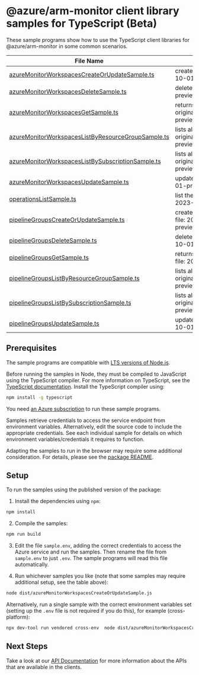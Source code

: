# @azure/arm-monitor client library samples for TypeScript (Beta)

These sample programs show how to use the TypeScript client libraries for @azure/arm-monitor in some common scenarios.

| **File Name**                                                                                         | **Description**                                                                                                                            |
| ----------------------------------------------------------------------------------------------------- | ------------------------------------------------------------------------------------------------------------------------------------------ |
| [azureMonitorWorkspacesCreateOrUpdateSample.ts][azuremonitorworkspacescreateorupdatesample]           | create or update a workspace x-ms-original-file: 2023-10-01-preview/AzureMonitorWorkspaceCreate.json                                       |
| [azureMonitorWorkspacesDeleteSample.ts][azuremonitorworkspacesdeletesample]                           | delete a workspace x-ms-original-file: 2023-10-01-preview/AzureMonitorWorkspaceDelete.json                                                 |
| [azureMonitorWorkspacesGetSample.ts][azuremonitorworkspacesgetsample]                                 | returns the specific Azure Monitor workspace x-ms-original-file: 2023-10-01-preview/AzureMonitorWorkspaceGet.json                          |
| [azureMonitorWorkspacesListByResourceGroupSample.ts][azuremonitorworkspaceslistbyresourcegroupsample] | lists all workspaces in the specified resource group x-ms-original-file: 2023-10-01-preview/AzureMonitorWorkspacesListByResourceGroup.json |
| [azureMonitorWorkspacesListBySubscriptionSample.ts][azuremonitorworkspaceslistbysubscriptionsample]   | lists all workspaces in the specified subscription x-ms-original-file: 2023-10-01-preview/AzureMonitorWorkspacesListBySubscription.json    |
| [azureMonitorWorkspacesUpdateSample.ts][azuremonitorworkspacesupdatesample]                           | updates part of a workspace x-ms-original-file: 2023-10-01-preview/AzureMonitorWorkspaceUpdate.json                                        |
| [operationsListSample.ts][operationslistsample]                                                       | list the operations for the provider x-ms-original-file: 2023-10-01-preview/OperationsList.json                                            |
| [pipelineGroupsCreateOrUpdateSample.ts][pipelinegroupscreateorupdatesample]                           | create or update a pipeline group instance. x-ms-original-file: 2023-10-01-preview/PipelineGroupCreateSyslogs.json                         |
| [pipelineGroupsDeleteSample.ts][pipelinegroupsdeletesample]                                           | delete a pipeline group instance. x-ms-original-file: 2023-10-01-preview/PipelineGroupDelete.json                                          |
| [pipelineGroupsGetSample.ts][pipelinegroupsgetsample]                                                 | returns the specific pipeline group instance. x-ms-original-file: 2023-10-01-preview/PipelineGroupGet.json                                 |
| [pipelineGroupsListByResourceGroupSample.ts][pipelinegroupslistbyresourcegroupsample]                 | lists all workspaces in the specified resource group x-ms-original-file: 2023-10-01-preview/PipelineGroupListByResourceGroup.json          |
| [pipelineGroupsListBySubscriptionSample.ts][pipelinegroupslistbysubscriptionsample]                   | lists all workspaces in the specified subscription x-ms-original-file: 2023-10-01-preview/PipelineGroupListBySubscription.json             |
| [pipelineGroupsUpdateSample.ts][pipelinegroupsupdatesample]                                           | updates a pipeline group instance x-ms-original-file: 2023-10-01-preview/PipelineGroupUpdate.json                                          |

## Prerequisites

The sample programs are compatible with [LTS versions of Node.js](https://github.com/nodejs/release#release-schedule).

Before running the samples in Node, they must be compiled to JavaScript using the TypeScript compiler. For more information on TypeScript, see the [TypeScript documentation][typescript]. Install the TypeScript compiler using:

```bash
npm install -g typescript
```

You need [an Azure subscription][freesub] to run these sample programs.

Samples retrieve credentials to access the service endpoint from environment variables. Alternatively, edit the source code to include the appropriate credentials. See each individual sample for details on which environment variables/credentials it requires to function.

Adapting the samples to run in the browser may require some additional consideration. For details, please see the [package README][package].

## Setup

To run the samples using the published version of the package:

1. Install the dependencies using `npm`:

```bash
npm install
```

2. Compile the samples:

```bash
npm run build
```

3. Edit the file `sample.env`, adding the correct credentials to access the Azure service and run the samples. Then rename the file from `sample.env` to just `.env`. The sample programs will read this file automatically.

4. Run whichever samples you like (note that some samples may require additional setup, see the table above):

```bash
node dist/azureMonitorWorkspacesCreateOrUpdateSample.js
```

Alternatively, run a single sample with the correct environment variables set (setting up the `.env` file is not required if you do this), for example (cross-platform):

```bash
npx dev-tool run vendored cross-env  node dist/azureMonitorWorkspacesCreateOrUpdateSample.js
```

## Next Steps

Take a look at our [API Documentation][apiref] for more information about the APIs that are available in the clients.

[azuremonitorworkspacescreateorupdatesample]: https://github.com/Azure/azure-sdk-for-js/blob/main/sdk/monitor/arm-monitor/samples/v8-beta/typescript/src/azureMonitorWorkspacesCreateOrUpdateSample.ts
[azuremonitorworkspacesdeletesample]: https://github.com/Azure/azure-sdk-for-js/blob/main/sdk/monitor/arm-monitor/samples/v8-beta/typescript/src/azureMonitorWorkspacesDeleteSample.ts
[azuremonitorworkspacesgetsample]: https://github.com/Azure/azure-sdk-for-js/blob/main/sdk/monitor/arm-monitor/samples/v8-beta/typescript/src/azureMonitorWorkspacesGetSample.ts
[azuremonitorworkspaceslistbyresourcegroupsample]: https://github.com/Azure/azure-sdk-for-js/blob/main/sdk/monitor/arm-monitor/samples/v8-beta/typescript/src/azureMonitorWorkspacesListByResourceGroupSample.ts
[azuremonitorworkspaceslistbysubscriptionsample]: https://github.com/Azure/azure-sdk-for-js/blob/main/sdk/monitor/arm-monitor/samples/v8-beta/typescript/src/azureMonitorWorkspacesListBySubscriptionSample.ts
[azuremonitorworkspacesupdatesample]: https://github.com/Azure/azure-sdk-for-js/blob/main/sdk/monitor/arm-monitor/samples/v8-beta/typescript/src/azureMonitorWorkspacesUpdateSample.ts
[operationslistsample]: https://github.com/Azure/azure-sdk-for-js/blob/main/sdk/monitor/arm-monitor/samples/v8-beta/typescript/src/operationsListSample.ts
[pipelinegroupscreateorupdatesample]: https://github.com/Azure/azure-sdk-for-js/blob/main/sdk/monitor/arm-monitor/samples/v8-beta/typescript/src/pipelineGroupsCreateOrUpdateSample.ts
[pipelinegroupsdeletesample]: https://github.com/Azure/azure-sdk-for-js/blob/main/sdk/monitor/arm-monitor/samples/v8-beta/typescript/src/pipelineGroupsDeleteSample.ts
[pipelinegroupsgetsample]: https://github.com/Azure/azure-sdk-for-js/blob/main/sdk/monitor/arm-monitor/samples/v8-beta/typescript/src/pipelineGroupsGetSample.ts
[pipelinegroupslistbyresourcegroupsample]: https://github.com/Azure/azure-sdk-for-js/blob/main/sdk/monitor/arm-monitor/samples/v8-beta/typescript/src/pipelineGroupsListByResourceGroupSample.ts
[pipelinegroupslistbysubscriptionsample]: https://github.com/Azure/azure-sdk-for-js/blob/main/sdk/monitor/arm-monitor/samples/v8-beta/typescript/src/pipelineGroupsListBySubscriptionSample.ts
[pipelinegroupsupdatesample]: https://github.com/Azure/azure-sdk-for-js/blob/main/sdk/monitor/arm-monitor/samples/v8-beta/typescript/src/pipelineGroupsUpdateSample.ts
[apiref]: https://learn.microsoft.com/javascript/api/@azure/arm-monitor?view=azure-node-preview
[freesub]: https://azure.microsoft.com/free/
[package]: https://github.com/Azure/azure-sdk-for-js/tree/main/sdk/monitor/arm-monitor/README.md
[typescript]: https://www.typescriptlang.org/docs/home.html
